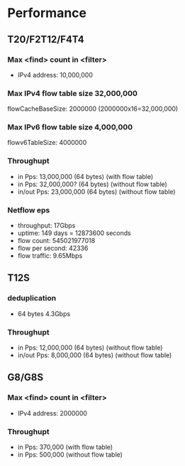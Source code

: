 # Performance
## T20/F2T12/F4T4
### Max \<find\> count in \<filter\>
- IPv4 address: 10,000,000

### Max IPv4 flow table size 32,000,000
flowCacheBaseSize: 2000000 (2000000x16=32,000,000)

### Max IPv6 flow table size 4,000,000
flowv6TableSize: 4000000

### Throughupt
- in Pps: 13,000,000 (64 bytes) (with flow table)
- in Pps: 32,000,000? (64 bytes) (without flow table)
- in/out Pps: 23,000,000 (64 bytes) (without flow table)

### Netflow eps
- throughput:   17Gbps
- uptime:  149 days = 12873600 seconds
- flow count:  545021977018
- flow per second: 42336
- flow traffic: 9.65Mbps

## T12S
### deduplication
- 64 bytes 4.3Gbps
### Throughupt
- in Pps: 12,000,000 (64 bytes) (without flow table)
- in/out Pps: 8,000,000 (64 bytes) (without flow table)

## G8/G8S
### Max \<find\> count in \<filter\>
- IPv4 address: 2000000
### Throughupt
- in Pps: 370,000 (with flow table)
- in Pps: 500,000 (without flow table)
